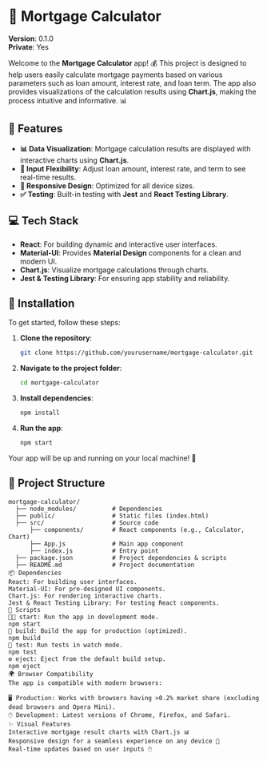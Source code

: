 # 🏡 Mortgage Calculator

**Version**: 0.1.0  
**Private**: Yes  

Welcome to the **Mortgage Calculator** app! 💰 This project is designed to help users easily calculate mortgage payments based on various parameters such as loan amount, interest rate, and loan term. The app also provides visualizations of the calculation results using **Chart.js**, making the process intuitive and informative. 📊

## 🚀 Features
- **📊 Data Visualization**: Mortgage calculation results are displayed with interactive charts using **Chart.js**.
- **🔢 Input Flexibility**: Adjust loan amount, interest rate, and term to see real-time results.
- **📱 Responsive Design**: Optimized for all device sizes.
- **✅ Testing**: Built-in testing with **Jest** and **React Testing Library**.

## 💻 Tech Stack
- **React**: For building dynamic and interactive user interfaces.
- **Material-UI**: Provides **Material Design** components for a clean and modern UI.
- **Chart.js**: Visualize mortgage calculations through charts.
- **Jest & Testing Library**: For ensuring app stability and reliability.

## 🔧 Installation

To get started, follow these steps:

1. **Clone the repository**:
    ```bash
    git clone https://github.com/yourusername/mortgage-calculator.git
    ```

2. **Navigate to the project folder**:
    ```bash
    cd mortgage-calculator
    ```

3. **Install dependencies**:
    ```bash
    npm install
    ```

4. **Run the app**:
    ```bash
    npm start
    ```

Your app will be up and running on your local machine! 🎉

## 📂 Project Structure

```plaintext
mortgage-calculator/
  ├── node_modules/          # Dependencies
  ├── public/                # Static files (index.html)
  ├── src/                   # Source code
      ├── components/        # React components (e.g., Calculator, Chart)
      ├── App.js             # Main app component
      ├── index.js           # Entry point
  ├── package.json           # Project dependencies & scripts
  ├── README.md              # Project documentation
📦 Dependencies
React: For building user interfaces.
Material-UI: For pre-designed UI components.
Chart.js: For rendering interactive charts.
Jest & React Testing Library: For testing React components.
🔨 Scripts
👨‍💻 start: Run the app in development mode.
npm start
🚀 build: Build the app for production (optimized).
npm build
🧪 test: Run tests in watch mode.
npm test
⚙️ eject: Eject from the default build setup.
npm eject
🌍 Browser Compatibility
The app is compatible with modern browsers:

🖥️ Production: Works with browsers having >0.2% market share (excluding dead browsers and Opera Mini).
🖱️ Development: Latest versions of Chrome, Firefox, and Safari.
✨ Visual Features
Interactive mortgage result charts with Chart.js 📊
Responsive design for a seamless experience on any device 📱
Real-time updates based on user inputs 🖱️
